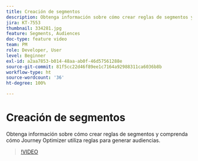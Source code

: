 ```yaml
---
title: Creación de segmentos
description: Obtenga información sobre cómo crear reglas de segmentos y comprenda cómo Journey Optimizer utiliza reglas para generar audiencias.
jira: KT-7553
thumbnail: 334281.jpg
feature: Segments, Audiences
doc-type: feature video
team: PM
role: Developer, User
level: Beginner
exl-id: a2aa7853-b014-48aa-ab0f-46d57561288e
source-git-commit: 81f5cc22d46f89ee1c7164a92988311ca6036b8b
workflow-type: ht
source-wordcount: '36'
ht-degree: 100%

---
```


# Creación de segmentos

Obtenga información sobre cómo crear reglas de segmentos y comprenda cómo Journey Optimizer utiliza reglas para generar audiencias.

>[!VIDEO](https://video.tv.adobe.com/v/334281?quality=12&learn=on)
